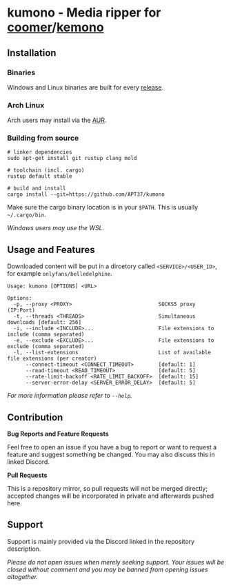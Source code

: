 # kumono - Media ripper for [coomer](https://coomer.su)/[kemono](https://kemono.su)

## Installation

### Binaries

Windows and Linux binaries are built for every [release](https://github.com/APT37/kumono/releases).

### Arch Linux

Arch users may install via the [AUR](/AUR.md).

### Building from source

```fish
# linker dependencies
sudo apt-get install git rustup clang mold

# toolchain (incl. cargo)
rustup default stable

# build and install
cargo install --git=https://github.com/APT37/kumono
```

Make sure the cargo binary location is in your `$PATH`. This is usually `~/.cargo/bin`.

*Windows users may use the WSL.*

## Usage and Features

Downloaded content will be put in a dircetory called `<SERVICE>/<USER_ID>`, for example `onlyfans/belledelphine`.

```
Usage: kumono [OPTIONS] <URL>

Options:
  -p, --proxy <PROXY>                            SOCKS5 proxy (IP:Port)
  -t, --threads <THREADS>                        Simultaneous downloads [default: 256]
  -i, --include <INCLUDE>...                     File extensions to include (comma separated)
  -e, --exclude <EXCLUDE>...                     File extensions to exclude (comma separated)
  -l, --list-extensions                          List of available file extensions (per creator)
      --connect-timeout <CONNECT_TIMEOUT>        [default: 1]
      --read-timeout <READ_TIMEOUT>              [default: 5]
      --rate-limit-backoff <RATE_LIMIT_BACKOFF>  [default: 15]
      --server-error-delay <SERVER_ERROR_DELAY>  [default: 5]
```

*For more information please refer to `--help`.*

## Contribution

**Bug Reports and Feature Requests**

Feel free to open an issue if you have a bug to report or want to request a feature and suggest something be changed. You may also discuss this in linked Discord.

**Pull Requests**

This is a repository mirror, so pull requests will not be merged directly; accepted changes will be incorporated in private and afterwards pushed here.

## Support

Support is mainly provided via the Discord linked in the repository description.

*Please do not open issues when merely seeking support. Your issues will be closed without comment and you may be banned from opening issues altogether.*